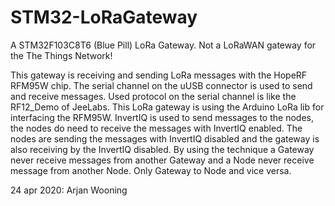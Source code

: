 # STM32-LoRaGateway
A STM32F103C8T6 (Blue Pill) LoRa Gateway. Not a LoRaWAN gateway for the The Things Network!

This gateway is receiving and sending LoRa messages with the HopeRF RFM95W chip.
The serial channel on the uUSB connector is used to	send and receive messages. 
Used protocol on the serial channel is like the RF12_Demo of JeeLabs.
This LoRa gateway is using the Arduino LoRa lib for interfacing the RFM95W.
InvertIQ is used to send messages to the nodes, the nodes do need to receive the messages with InvertIQ enabled.
The nodes are sending the messages with InvertIQ disabled and the gateway is also receiving by the InvertIQ disabled.
By using the technique a Gateway never receive messages from another Gateway
and a Node never receive message from another Node.
Only Gateway to Node and vice versa.

24 apr 2020: Arjan Wooning
